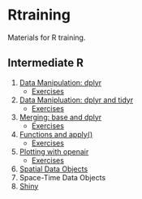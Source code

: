 # Rtraining

Materials for R training.

## Intermediate R

1. [Data Manipulation: dplyr](http://rpubs.com/NateByers/datamanip1)
    + [Exercises](http://rpubs.com/NateByers/datamanip1exercises)
2. [Data Manipluation: dplyr and tidyr](http://rpubs.com/NateByers/datamanip2)
    + [Exercises](http://rpubs.com/NateByers/datamanip2exercises)
3. [Merging: base and dplyr](http://rpubs.com/NateByers/merging)
    + [Exercises](http://rpubs.com/NateByers/mergingexercises)
4. [Functions and apply()](http://rpubs.com/NateByers/functionsApply)
    + [Exercises](http://rpubs.com/NateByers/functionsExercises)
5. [Plotting with openair](http://rpubs.com/NateByers/openair)
    + [Exercises](http://rpubs.com/NateByers/openairExercises)
6. [Spatial Data Objects](http://rpubs.com/NateByers/spatialobjects)
7. Space-Time Data Objects
8. [Shiny](https://natebyers.shinyapps.io/IntroToShiny)
